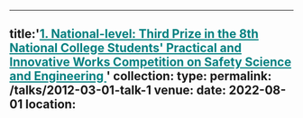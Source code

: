 
---
title:'<a href="http://jun-jie-sun.github.io/images/600_light_year.png" style="color: teal;">1. National-level: Third Prize in the 8th National College Students' Practical and Innovative Works Competition on Safety Science and Engineering </a>'
collection: 
type:
permalink: /talks/2012-03-01-talk-1
venue: 
date: 2022-08-01
location: 
---
